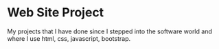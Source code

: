 # Web Site Project
My projects that I have done since I stepped into the software world and where I use html, css, javascript, bootstrap.
